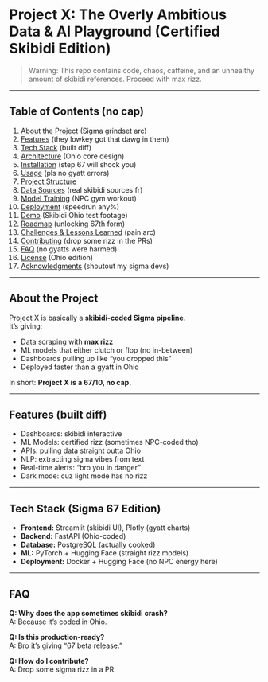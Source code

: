 # Project X: The Overly Ambitious Data & AI Playground (Certified Skibidi Edition)


> Warning: This repo contains code, chaos, caffeine, and an unhealthy amount of skibidi references. Proceed with max rizz.  

---

## Table of Contents (no cap)
1. [About the Project](#-about-the-project) (Sigma grindset arc)  
2. [Features](#-features) (they lowkey got that dawg in them)  
3. [Tech Stack](#-tech-stack) (built diff)  
4. [Architecture](#-architecture) (Ohio core design)  
5. [Installation](#-installation) (step 67 will shock you)  
6. [Usage](#-usage) (pls no gyatt errors)  
7. [Project Structure](#-project-structure)  
8. [Data Sources](#-data-sources) (real skibidi sources fr)  
9. [Model Training](#-model-training) (NPC gym workout)  
10. [Deployment](#-deployment) (speedrun any%)  
11. [Demo](#-demo) (Skibidi Ohio test footage)  
12. [Roadmap](#-roadmap) (unlocking 67th form)  
13. [Challenges & Lessons Learned](#-challenges--lessons-learned) (pain arc)  
14. [Contributing](#-contributing) (drop some rizz in the PRs)  
15. [FAQ](#-faq) (no gyatts were harmed)  
16. [License](#-license) (Ohio edition)  
17. [Acknowledgments](#-acknowledgments) (shoutout my sigma devs)  

---

## About the Project
Project X is basically a **skibidi-coded Sigma pipeline**.  
It’s giving:  
- Data scraping with **max rizz**  
- ML models that either clutch or flop (no in-between)  
- Dashboards pulling up like “you dropped this”  
- Deployed faster than a gyatt in Ohio  

In short: **Project X is a 67/10, no cap.**  

---

## Features (built diff)
- Dashboards: skibidi interactive  
- ML Models: certified rizz (sometimes NPC-coded tho)  
- APIs: pulling data straight outta Ohio  
- NLP: extracting sigma vibes from text  
- Real-time alerts: “bro you in danger”  
- Dark mode: cuz light mode has no rizz  

---

## Tech Stack (Sigma 67 Edition)
- **Frontend:** Streamlit (skibidi UI), Plotly (gyatt charts)  
- **Backend:** FastAPI (Ohio-coded)  
- **Database:** PostgreSQL (actually cooked)  
- **ML:** PyTorch + Hugging Face (straight rizz models)  
- **Deployment:** Docker + Hugging Face (no NPC energy here)  

---

## FAQ
**Q: Why does the app sometimes skibidi crash?**  
A: Because it’s coded in Ohio.  

**Q: Is this production-ready?**  
A: Bro it’s giving “67 beta release.”  

**Q: How do I contribute?**  
A: Drop some sigma rizz in a PR.  
